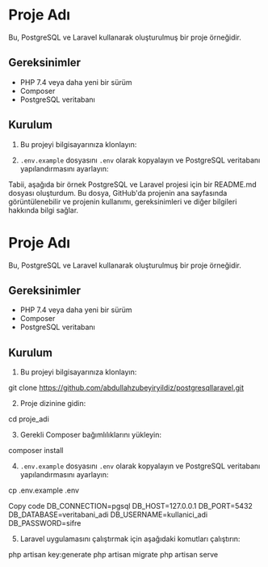 # Proje Adı

Bu, PostgreSQL ve Laravel kullanarak oluşturulmuş bir proje örneğidir.

## Gereksinimler

- PHP 7.4 veya daha yeni bir sürüm
- Composer
- PostgreSQL veritabanı

## Kurulum

1. Bu projeyi bilgisayarınıza klonlayın:

4. `.env.example` dosyasını `.env` olarak kopyalayın ve PostgreSQL veritabanı yapılandırmasını ayarlayın:


Tabii, aşağıda bir örnek PostgreSQL ve Laravel projesi için bir README.md dosyası oluşturdum. Bu dosya, GitHub'da projenin ana sayfasında görüntülenebilir ve projenin kullanımı, gereksinimleri ve diğer bilgileri hakkında bilgi sağlar.
 
# Proje Adı

Bu, PostgreSQL ve Laravel kullanarak oluşturulmuş bir proje örneğidir.

## Gereksinimler

- PHP 7.4 veya daha yeni bir sürüm
- Composer
- PostgreSQL veritabanı

## Kurulum

1. Bu projeyi bilgisayarınıza klonlayın:

git clone https://github.com/abdullahzubeyiryildiz/postgresqllaravel.git
 

2. Proje dizinine gidin:

cd proje_adi

 
3. Gerekli Composer bağımlılıklarını yükleyin:

composer install
 

4. `.env.example` dosyasını `.env` olarak kopyalayın ve PostgreSQL veritabanı yapılandırmasını ayarlayın:

cp .env.example .env

Copy code
DB_CONNECTION=pgsql
DB_HOST=127.0.0.1
DB_PORT=5432
DB_DATABASE=veritabani_adi
DB_USERNAME=kullanici_adi
DB_PASSWORD=sifre

5. Laravel uygulamasını çalıştırmak için aşağıdaki komutları çalıştırın:

php artisan key:generate
php artisan migrate
php artisan serve

